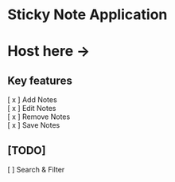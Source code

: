 Sticky Note Application
============================================================

Host here ->
============================================================













## Key features

[ x ] Add Notes
<br/>
[ x ] Edit Notes
<br/>
[ x ] Remove Notes
<br/>
[ x ] Save Notes







## [TODO]

[  ] Search & Filter
